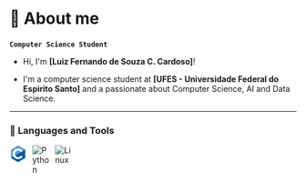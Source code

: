 # 🌱 About me

**`Computer Science Student`**

- Hi, I'm **[Luiz Fernando de Souza C. Cardoso]**!

- I'm a computer science student at **[UFES - Universidade Federal do Espirito Santo]** and a passionate about Computer Science, AI and Data Science.


---

### 🧰 Languages and Tools

<img align="left" alt="C" width="30px" style="padding-right:10px;" src="https://raw.githubusercontent.com/devicons/devicon/55609aa5bd817ff167afce0d965585c92040787a/icons/c/c-original.svg" />
<img align="left" alt="Python" width="30px" style="padding-right:10px;" src="https://cdn.jsdelivr.net/gh/devicons/devicon/icons/python/python-plain.svg" />
<img align="left" alt="Linux" width="30px" style="padding-right:10px;" src="https://cdn.jsdelivr.net/gh/devicons/devicon/icons/linux/linux-original.svg" />

